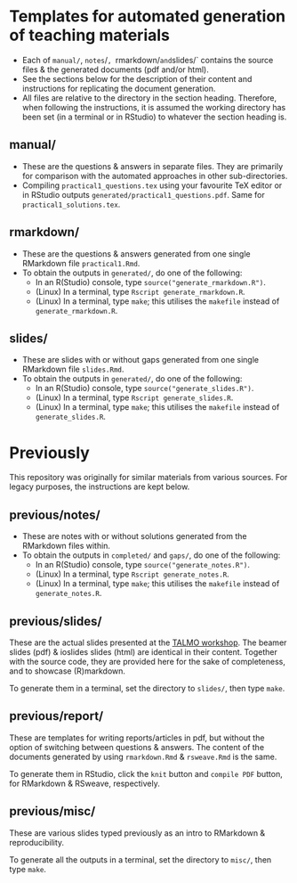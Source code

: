 # Templates for automated generation of teaching materials 

* Each of `manual/`, `notes`/`, `rmarkdown/` and `slides/` contains the source files & the generated documents (pdf and/or html).
* See the sections below for the description of their content and instructions for replicating the document generation.
* All files are relative to the directory in the section heading. Therefore, when following the instructions, it is assumed the working directory has been set (in a terminal or in RStudio) to whatever the section heading is.

## manual/

* These are the questions & answers in separate files. They are primarily for comparison with the automated approaches in other sub-directories.
* Compiling `practical1_questions.tex` using your favourite TeX editor or in RStudio outputs `generated/practical1_questions.pdf`. Same for `practical1_solutions.tex`.

## rmarkdown/

* These are the questions & answers generated from one single RMarkdown file `practical1.Rmd`.
* To obtain the outputs in `generated/`, do one of the following:
  - In an R(Studio) console, type `source("generate_rmarkdown.R")`.
  - (Linux) In a terminal, type `Rscript generate_rmarkdown.R`.
  - (Linux) In a terminal, type `make`; this utilises the `makefile` instead of `generate_rmarkdown.R`.

## slides/

* These are slides with or without gaps generated from one single RMarkdown file `slides.Rmd`.
* To obtain the outputs in `generated/`, do one of the following:
  - In an R(Studio) console, type `source("generate_slides.R")`.
  - (Linux) In a terminal, type `Rscript generate_slides.R`.
  - (Linux) In a terminal, type `make`; this utilises the `makefile` instead of `generate_slides.R`.

# Previously

This repository was originally for similar materials from various sources. For legacy purposes, the instructions are kept below.

## previous/notes/

* These are notes with or without solutions generated from the RMarkdown files within.
* To obtain the outputs in `completed/` and `gaps/`, do one of the following:
  - In an R(Studio) console, type `source("generate_notes.R")`.
  - (Linux) In a terminal, type `Rscript generate_notes.R`.
  - (Linux) In a terminal, type `make`; this utilises the `makefile` instead of `generate_notes.R`.

## previous/slides/
These are the actual slides presented at the [TALMO workshop](http://talmo.uk/dayMTFT2021.html). The beamer slides (pdf) & ioslides slides (html) are identical in their content. Together with the source code, they are provided here for the sake of completeness, and to showcase (R)markdown.

To generate them in a terminal, set the directory to `slides/`, then type `make`.

## previous/report/
These are templates for writing reports/articles in pdf, but without the option of switching between questions & answers. The content of the documents generated by using `rmarkdown.Rmd` & `rsweave.Rmd` is the same.

To generate them in RStudio, click the `knit` button and `compile PDF` button, for RMarkdown & RSweave, respectively.

## previous/misc/
These are various slides typed previously as an intro to RMarkdown & reproducibility.

To generate all the outputs in a terminal, set the directory to `misc/`, then type `make`.
